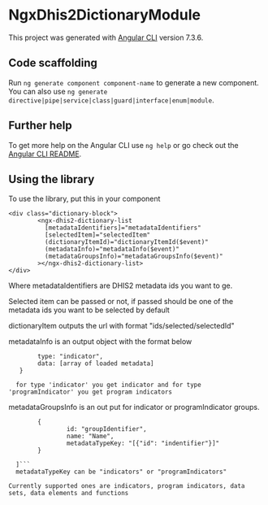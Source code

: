# NgxDhis2DictionaryModule

This project was generated with [Angular CLI](https://github.com/angular/angular-cli) version 7.3.6.

## Code scaffolding

Run `ng generate component component-name` to generate a new component. You can also use `ng generate directive|pipe|service|class|guard|interface|enum|module`.

## Further help

To get more help on the Angular CLI use `ng help` or go check out the [Angular CLI README](https://github.com/angular/angular-cli/blob/master/README.md).

## Using the library

To use the library, put this in your component

```
<div class="dictionary-block">
        <ngx-dhis2-dictionary-list
          [metadataIdentifiers]="metadataIdentifiers"
          [selectedItem]="selectedItem"
          (dictionaryItemId)="dictionaryItemId($event)"
          (metadataInfo)="metadataInfo($event)"
          (metadataGroupsInfo)="metadataGroupsInfo($event)"
        ></ngx-dhis2-dictionary-list>
</div>
```

Where metadataIdentifiers are DHIS2 metadata ids you want to ge.

Selected item can be passed or not, if passed should be one of the metadata ids you want to be selected by default

dictionaryItem outputs the url with format "ids/selected/selectedId"

metadataInfo is an output object with the format below

```{
        type: "indicator",
        data: [array of loaded metadata]
   }
```

      for type 'indicator' you get indicator and for type 'programIndicator' you get program indicators

metadataGroupsInfo is an out put for indicator or programIndicator groups.

````[
        {
                id: "groupIdentifier",
                name: "Name",
                metadataTypeKey: "[{"id": "indentifier"}]"
        }

  ]```
  metadataTypeKey can be "indicators" or "programIndicators"

Currently supported ones are indicators, program indicators, data sets, data elements and functions
````
